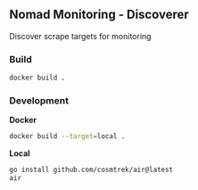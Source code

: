 ## Nomad Monitoring - Discoverer

Discover scrape targets for monitoring

### Build

```bash
docker build .
```

### Development

**Docker**

```bash
docker build --target=local .
```

**Local**

```bash
go install github.com/cosmtrek/air@latest
air
```
